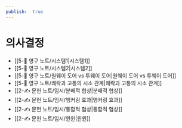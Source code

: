 ```yaml
---
publish:  true
---
```

# 의사결정
- [[5-💎 영구 노트/시스템1\|시스템1]]
- [[5-💎 영구 노트/시스템2\|시스템2]]
- [[5-💎 영구 노트/원웨이 도어 vs 투웨이 도어\|원웨이 도어 vs 투웨이 도어]]
- [[5-💎 영구 노트/쾌락과 고통의 시소 관계\|쾌락과 고통의 시소 관계]]
- [[2-✍️ 문헌 노트/임시/분배적 협상\|분배적 협상]]
- [[2-✍️ 문헌 노트/임시/앵커링 효과\|앵커링 효과]]
- [[2-✍️ 문헌 노트/임시/통합적 협상\|통합적 협상]]
- [[2-✍️ 문헌 노트/임시/윈윈\|윈윈]]
